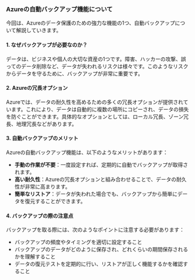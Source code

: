 ### **Azureの自動バックアップ機能について**

今回は、Azureのデータ保護のための強力な機能の1つ、自動バックアップについて解説していきます。

#### **1. なぜバックアップが必要なのか？**

データは、ビジネスや個人の大切な資産の1つです。障害、ハッカーの攻撃、誤ってのデータ削除など、データが失われるリスクは様々です。このようなリスクからデータを守るために、バックアップが非常に重要です。

#### **2. Azureの冗長オプション**

Azureでは、データの耐久性を高めるための多くの冗長オプションが提供されています。これにより、データは自動的に複数の場所にコピーされ、データの損失を防ぐことができます。具体的なオプションとしては、ローカル冗長、ゾーン冗長、地理冗長などがあります。

#### **3. 自動バックアップのメリット**

Azureの自動バックアップ機能は、以下のようなメリットがあります：
- **手動の作業が不要**：一度設定すれば、定期的に自動でバックアップが取得されます。
- **高い耐久性**：Azureの冗長オプションと組み合わせることで、データの耐久性が非常に高まります。
- **簡単なリストア**：データが失われた場合でも、バックアップから簡単にデータを復元することができます。

#### **4. バックアップの際の注意点**

バックアップを取る際には、次のようなポイントに注意する必要があります：
- バックアップの頻度やタイミングを適切に設定すること
- バックアップのデータがどのように保存され、どれくらいの期間保存されるかを理解すること
- データの復元テストを定期的に行い、リストアが正しく機能するかを確認すること
